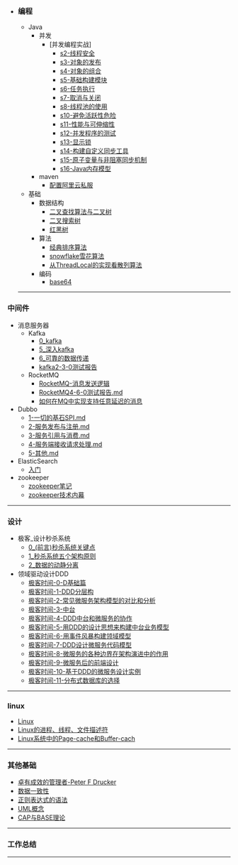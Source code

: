 - ### 编程

  - Java
    - 并发
      -  [并发编程实战]
         -  [s2-线程安全](article/编程/JAVA/并发/并发编程实战笔记/并发编程实战-s2-线程安全.md) 
         -  [s3-对象的发布](article/编程/JAVA/并发/并发编程实战笔记/并发编程实战-s3-对象的发布.md) 
         -  [s4-对象的组合](article/编程/JAVA/并发/并发编程实战笔记/并发编程实战-s4-对象的组合.md) 
         -  [s5-基础构建模块](article/编程/JAVA/并发/并发编程实战笔记/并发编程实战-s5-基础构建模块.md) 
         -  [s6-任务执行](article/编程/JAVA/并发/并发编程实战笔记/并发编程实战-s6-任务执行.md) 
         -  [s7-取消与关闭](article/编程/JAVA/并发/并发编程实战笔记/并发编程实战-s7-取消与关闭.md) 
         -  [s8-线程池的使用](article/编程/JAVA/并发/并发编程实战笔记/并发编程实战-s8-线程池的使用.md) 
         -  [s10-避免活跃性危险](article/编程/JAVA/并发/并发编程实战笔记/并发编程实战-s10-避免活跃性危险.md) 
         -  [s11-性能与可伸缩性](article/编程/JAVA/并发/并发编程实战笔记/并发编程实战-s11-性能与可伸缩性.md) 
         -  [s12-并发程序的测试](article/编程/JAVA/并发/并发编程实战笔记/并发编程实战-s12-并发程序的测试.md) 
         -  [s13-显示锁](article/编程/JAVA/并发/并发编程实战笔记/并发编程实战-s13-显示锁.md) 
         -  [s14-构建自定义同步工具](article/编程/JAVA/并发/并发编程实战笔记/并发编程实战-s14-构建自定义同步工具.md) 
         -  [s15-原子变量与非阻塞同步机制](article/编程/JAVA/并发/并发编程实战笔记/并发编程实战-s15-原子变量与非阻塞同步机制.md) 
         -  [s16-Java内存模型](article/编程/JAVA/并发/并发编程实战-s16-Java内存模型.md) 
    - maven
      -  [配置阿里云私服](article/编程/maven/配置阿里云私服.md) 
  - 基础
    - 数据结构
      -  [二叉查找算法与二叉树](article/编程/数据结构/二叉查找算法与二叉树.md) 
      -  [二叉搜索树](article/编程/数据结构/二叉搜索树.md) 
      -  [红黑树](article/编程/数据结构/红黑树.md) 
    - 算法
      - [经典排序算法](article/编程/算法algarithm/经典排序算法.md)
      - [snowflake雪花算法](article/编程/算法algarithm/snowflake雪花算法.md)
      - [从ThreadLocal的实现看散列算法](article/编程/算法algarithm/从ThreadLocal的实现看散列算法.md) 
    - 编码
      - [base64](article/设计/编码/base64.md) 

  ---

### 中间件

  - 消息服务器
    - Kafka
      - [0_kafka](article/中间件/消息服务器/Kafka.md)
      - [5_深入kafka](article/中间件/消息服务器/5深入kafka.md)
      - [6_可靠的数据传递](article/中间件/消息服务器/6可靠的数据传递.md)
      - [kafka2-3-0测试报告](article/中间件/消息服务器/kafka2-3-0测试报告.md) 
    - RocketMQ
      - [RocketMQ-消息发送逻辑](article/中间件/消息服务器/RocketMQ-消息发送逻辑.md)
      - [RocketMQ4-6-0测试报告.md](article/中间件/消息服务器/RocketMQ4-6-0测试报告.md) 
      - [如何在MQ中实现支持任意延迟的消息](article/中间件/消息服务器/如何在MQ中实现支持任意延迟的消息.md)
  - Dubbo
    - [1-一切的基石SPI.md](article/中间件/dubbo/1-一切的基石SPI.md) 
    - [2-服务发布与注册.md](article/中间件/dubbo/2-服务发布与注册.md) 
    - [3-服务引用与消费.md](article/中间件/dubbo/3-服务引用与消费.md) 
    - [4-服务端接收请求处理.md](article/中间件/dubbo/4-服务端接收请求处理.md) 
    - [5-其他.md](article/中间件/dubbo/5-其他.md) 
  - ElasticSearch
    - [入门](article/中间件/ElasticSearch/入门.md)
  - zookeeper
    - [zookeeper笔记](article/中间件/zookeeper/zookeeper笔记.md)
    - [zookeeper技术内幕](article/中间件/zookeeper/zookeeper技术内幕.md)
  
  ---
  
### 设计
  
  - 极客_设计秒杀系统
    - [0_(前言)秒杀系统关键点](article/设计/极客-设计秒杀系统/0前言-秒杀系统关键点.md)
    - [1_秒杀系统五个架构原则](/article/设计/极客-设计秒杀系统/1秒杀系统五个架构原则.md)
    - [2_数据的动静分离](article/设计/极客-设计秒杀系统/2数据的动静分离.md)
  - 领域驱动设计DDD
    -  [极客时间-0-D基础篇](article/设计/DDD/极客时间-0-D基础篇.md) 
    -  [极客时间-1-DDD分层构](article/设计/DDD/极客时间-1-DDD分层构.md) 
    -  [极客时间-2-常见微服务架构模型的对比和分析](article/设计/DDD/极客时间-2-常见微服务架构模型的对比和分析.md) 
    -  [极客时间-3-中台](article/设计/DDD/极客时间-3-中台.md) 
    -  [极客时间-4-DDD中台和微服务的协作](article/设计/DDD/极客时间-4-DDD中台和微服务的协作.md) 
    -  [极客时间-5-用DDD的设计思想来构建中台业务模型](article/设计/DDD/极客时间-5-用DDD的设计思想来构建中台业务模型.md) 
    -  [极客时间-6-用事件风暴构建领域模型](article/设计/DDD/极客时间-6-用事件风暴构建领域模型.md) 
    -  [极客时间-7-DDD设计微服务代码模型](article/设计/DDD/极客时间-7-DDD设计微服务代码模型.md) 
    -  [极客时间-8-微服务的各种边界在架构演进中的作用](article/设计/DDD/极客时间-8-微服务的各种边界在架构演进中的作用.md) 
    -  [极客时间-9-微服务后的前端设计](article/设计/DDD/极客时间-9-微服务后的前端设计.md) 
    -  [极客时间-10-基于DDD的微服务设计实例](article/设计/DDD/极客时间-10-基于DDD的微服务设计实例.md) 
    -  [极客时间-11-分布式数据库的选择](article/设计/DDD/极客时间-11-分布式数据库的选择.md) 
  
---

### linux
  - [Linux](article/linux/Linux.md)
  - [Linux的进程、线程、文件描述符](article/linux/Linux的进程、线程、文件描述符是什么.md)
  - [Linux系统中的Page-cache和Buffer-cach](article/linux/Linux系统中的Page-cache和Buffer-cache.md)

---

### 其他基础

  - [卓有成效的管理者-Peter F Drucker](article/其他基础/卓有成效的管理者-Peter.F.Drucker.md)
  - [数据一致性](article/其他基础/数据一致性.md)
  - [正则表达式的语法](article/其他基础/正则表达式的语法.md)
  - [UML概念](article/其他基础/UML概念.md)
  - [CAP与BASE理论](article/其他基础/CAP与BASE理论.md) 

---


### 工作总结

---